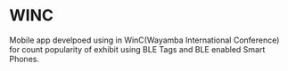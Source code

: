 # WINC
Mobile app develpoed using in WinC(Wayamba International Conference) for count popularity of exhibit using BLE Tags and BLE enabled Smart Phones.
